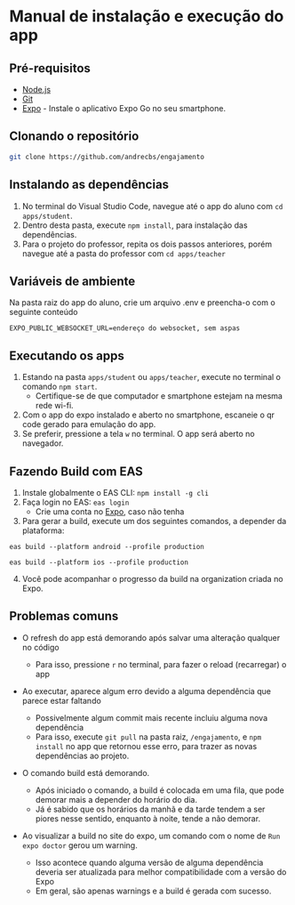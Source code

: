 # Manual de instalação e execução do app

## Pré-requisitos

* [Node.js](https://nodejs.org/en/download/package-manager)
* [Git](https://git-scm.com/downloads)
* [Expo](https://docs.expo.dev/) - Instale o aplicativo Expo Go no seu smartphone.

## Clonando o repositório

```bash
git clone https://github.com/andrecbs/engajamento
```

## Instalando as dependências

1. No terminal do Visual Studio Code, navegue até o app do aluno com  `cd apps/student`.
2. Dentro desta pasta, execute  `npm install`, para instalação das dependências.
3. Para o projeto do professor, repita os dois passos anteriores, porém navegue até a pasta do professor com  `cd apps/teacher`

## Variáveis de ambiente

Na pasta raiz do app do aluno, crie um arquivo .env e preencha-o com o seguinte conteúdo
```
EXPO_PUBLIC_WEBSOCKET_URL=endereço do websocket, sem aspas
```

## Executando os apps

1. Estando na pasta `apps/student` ou `apps/teacher`, execute no terminal o comando `npm start`.
    - Certifique-se de que computador e smartphone estejam na mesma rede wi-fi.
2. Com o app do expo instalado e aberto no smartphone, escaneie o qr code gerado para emulação do app.
3. Se preferir, pressione a tela `w` no terminal. O app será aberto no navegador.

## Fazendo Build com EAS
1. Instale globalmente o EAS CLI: `npm install -g cli`
2. Faça login no EAS: `eas login`
    - Crie uma conta no [Expo](https://expo.dev/), caso não tenha
3. Para gerar a build, execute um dos seguintes comandos, a depender da plataforma:
```
eas build --platform android --profile production

```

```
eas build --platform ios --profile production

```
4. Você pode acompanhar o progresso da build na organization criada no Expo.

## Problemas comuns
- O refresh do app está demorando após salvar uma alteração qualquer no código
    - Para isso, pressione `r` no terminal, para fazer o reload (recarregar) o app

- Ao executar, aparece algum erro devido a alguma dependência que parece estar faltando
    - Possivelmente algum commit mais recente incluiu alguma nova dependência
    - Para isso, execute `git pull` na pasta raiz, `/engajamento`, e `npm install` no app que retornou esse erro, para trazer as novas dependências ao projeto.

- O comando build está demorando.
    - Após iniciado o comando, a build é colocada em uma fila, que pode demorar mais a depender do horário do dia.
    - Já é sabido que os horários da manhã e da tarde tendem a ser piores nesse sentido, enquanto à noite, tende a não demorar.

- Ao visualizar a build no site do expo, um comando com o nome de `Run expo doctor` gerou um warning.
    - Isso acontece quando alguma versão de alguma dependência deveria ser atualizada para melhor compatibilidade com a versão do Expo
    - Em geral, são apenas warnings e a build é gerada com sucesso.
